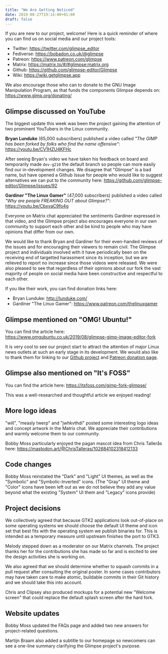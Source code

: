 ```yaml
---
title: "We Are Getting Noticed"
date: 2019-08-27T19:14:00+01:00
draft: false
---
```

If you are new to our project, welcome! Here is a quick reminder of where you can find us on social media and our project tools:

- Twitter: https://twitter.com/glimpse_editor
- Fediverse: https://bobadon.co.uk/@glimpse
- Patreon: https://www.patreon.com/glimpse
- Matrix: https://matrix.to/#/#glimpse:matrix.org
- Github: https://github.com/glimpse-editor/Glimpse
- Wiki: https://wiki.getglimpse.app

We also encourage those who can to donate to the GNU Image Manipulation Program, as that funds the components Glimpse depends on: https://www.gimp.org/donating/

## Glimpse discussed on YouTube
The biggest update this week was been the project gaining the attention of two prominent YouTubers in the Linux community.

**Bryan Lunduke** (65,000 subscribers) published a video called *"The GIMP has been forked by folks who find the name offensive"*: https://youtu.be/CV1HZU4KFHc

After seeing Bryan's video we have taken his feedback on board and temporarily made `dev-g210` the default branch so people can more easily find our in-development changes. We disagree that "Glimpse" is a bad name, but have opened a Github Issue for people who would like to suggest alternatives we can put to the community here: https://github.com/glimpse-editor/Glimpse/issues/92

**Gardiner "The Linux Gamer"** (47,000 subscribers) published a video called *"Why are people FREAKING OUT about Glimpse?"*: https://youtu.be/CbxvaC9fo4g

Everyone on Matrix chat appreciated the sentiments Gardiner expressed in that video, and the Glimpse project also encourages everyone in our own community to support each other and be kind to people who may have opinions that differ from our own.

We would like to thank Bryan and Gardiner for their even-handed reviews of the issues and for encouraging their viewers to remain civil. The Glimpse project and individuals involved with it have periodically been on the receiving end of targetted harassment since its inception, but we are relieved to report no increase since those videos were released. We were also pleased to see that regardless of their opinions about our fork the vast majority of people on social media have been constructive and respectful to each other.

If you like their work, you can find donation links here:

- Bryan Lunduke: http://lunduke.com/
- Gardiner "The Linux Gamer": https://www.patreon.com/thelinuxgamer

## Glimpse mentioned on "OMG! Ubuntu!"
You can find the article here: https://www.omgubuntu.co.uk/2019/08/glimpse-gimp-image-editor-fork

It is very cool to see our project start to attract the attention of major Linux news outlets at such an early stage in its development. We would also like to thank them for linking to our [Github project](https://github.com/glimpse-editor/Glimpse) and [Patreon donation page](https://www.patreon.com/glimpse).

## Glimpse also mentioned on "It's FOSS"
You can find the article here: https://itsfoss.com/gimp-fork-glimpse/

This was a well-researched and thoughtful article we enjoyed reading!

## More logo ideas
"will", "measly twerp" and "jwhkvthdi" posted some interesting logo ideas and concept artwork in the Matrix chat. We appreciate their contributions and warmly welcome them to our community.

Bobby Moss particularly enjoyed the pagan mascot idea from Chris Tallerås here: https://mastodon.art/@ChrisTalleras/102684102318412133

## Code changes
Bobby Moss reinstated the "Dark" and "Light" UI themes, as well as the "Symbolic" and "Symbolic-Inverted" icons. (The "Gray" UI theme and "Color" icons have been left out as we do not believe they add any value beyond what the existing "System" UI them and "Legacy" icons provide)

## Project decisions
We collectively agreed that because GTK2 applications look out-of-place on some operating systems we should choose the default UI theme and icon set that best fits with the operating system we publish binaries for. This is intended as a temporary measure until upstream finishes the port to GTK3.

Melody stepped down as a moderator on our Matrix channels. The project thanks her for the contributions she has made so far and is excited to see the design activities she is working on.

We also agreed that we should determine whether to squash commits in a pull request after consulting the original poster. In some cases contributors may have taken care to make atomic, buildable commits in their Git history and we should take this into account.

Chris and Clipsey also produced mockups for a potential new "Welcome screen" that could replace the default splash screen after the hard fork.

## Website updates
Bobby Moss updated the FAQs page and added two new answers for project-related questions.

Martijn Braam also added a subtitle to our homepage so newcomers can see a one-line summary clarifying the Glimpse project's purpose.
